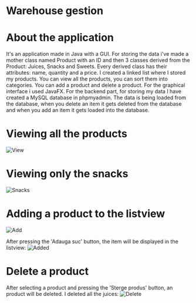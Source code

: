 # Warehouse gestion
# About the application
It's an application made in Java with a GUI. For storing the data i've made a mother class named Product with an ID and then 3 classes derived from the Product: Juices, Snacks and Sweets. Every derived class has their attributes: name, quantity and a price. I created a linked list where I stored my products. You can view all the products, you can sort them into categories. You can add a product and delete a product. For the graphical interface i used JavaFX. For the backend part, for storing my data I have created a MySQL database in phpmyadmin. The data is being loaded from the database, when you delete an item it gets deleted from the database and when you add an item it gets loaded into the database.
# Viewing all the products
![View](https://i.imgur.com/KkSmDuE.png)
# Viewing only the snacks
![Snacks](https://i.imgur.com/qj0Q3s5.png)
# Adding a product to the listview
![Add](https://i.imgur.com/e2jq8S3.png)

After pressing the 'Adauga suc' button, the item will be displayed in the listview:
![Added](https://i.imgur.com/lGVWBXz.png)
# Delete a product
After selecting a product and pressing the 'Sterge produs' button, an product will be deleted. I deleted all the juices:
![Delete](https://i.imgur.com/xISBsbX.png)
